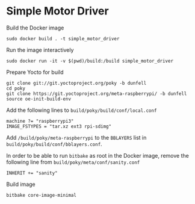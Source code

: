 # Simple Motor Driver

Build the Docker image
```
sudo docker build . -t simple_motor_driver
```

Run the image interactively
```
sudo docker run -it -v $(pwd)/build:/build simple_motor_driver
```

Prepare Yocto for build
```
git clone git://git.yoctoproject.org/poky -b dunfell
cd poky
git clone https://git.yoctoproject.org/meta-raspberrypi/ -b dunfell
source oe-init-build-env
```

Add the following lines to `build/poky/build/conf/local.conf`
```
machine ?= "raspberrypi3"
IMAGE_FSTYPES = "tar.xz ext3 rpi-sdimg"
```

Add `/build/poky/meta-raspberrypi` to the `BBLAYERS` list in `build/poky/build/conf/bblayers.conf`.

In order to be able to run `bitbake` as root in the Docker image, remove the following line from `build/poky/meta/conf/sanity.conf`
```
INHERIT += "sanity"
```

Build image
```
bitbake core-image-minimal
```
